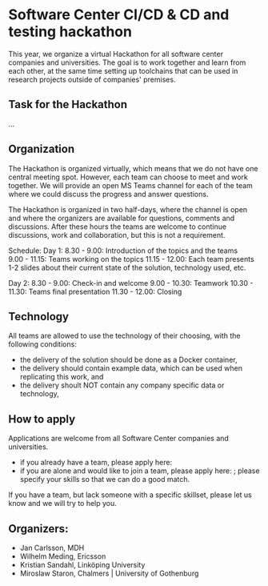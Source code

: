# Software Center CI/CD & CD and testing hackathon

This year, we organize a virtual Hackathon for all software center companies and universities. The goal is to work together and learn from each other, at the same time setting up toolchains that can be used in research projects outside of companies' premises. 

## Task for the Hackathon
...

## Organization
The Hackathon is organized virtually, which means that we do not have one central meeting spot. However, each team can choose to meet and work together. We will provide an open MS Teams channel for each of the team where we could discuss the progress and answer questions. 

The Hackathon is organized in two half-days, where the channel is open and where the organizers are available for questions, comments and discussions. After these hours the teams are welcome to continue discussions, work and collaboration, but this is not a requirement. 

Schedule: 
Day 1: 
8.30 - 9.00: Introduction of the topics and the teams</br>
9.00 - 11.15: Teams working on the topics
11.15 - 12.00: Each team presents 1-2 slides about their current state of the solution, technology used, etc. 

Day 2:
8.30 - 9.00: Check-in and welcome
9.00 - 10.30: Teamwork
10.30 - 11.30: Teams final presentation
11.30 - 12.00: Closing

## Technology
All teams are allowed to use the technology of their choosing, with the following conditions:
* the delivery of the solution should be done as a Docker container,
* the delivery should contain example data, which can be used when replicating this work, and
* the delivery shoult NOT contain any company specific data or technology, 

## How to apply
Applications are welcome from all Software Center companies and universities. 
* if you already have a team, please apply here: <LINK>
* if you are alone and would like to join a team, please apply here: <SEPARATE LINK>; please specify your skills so that we can do a good match. 

If you have a team, but lack someone with a specific skillset, please let us know and we will try to help you. 

## Organizers:
* Jan Carlsson, MDH
* Wilhelm Meding, Ericsson
* Kristian Sandahl, Linköping University
* Miroslaw Staron, Chalmers | University of Gothenburg
